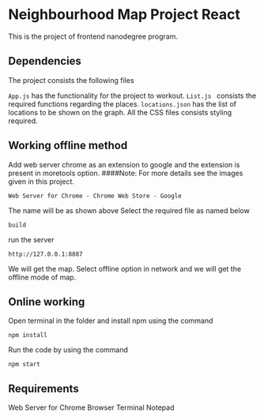 # Neighbourhood Map Project React

This is the project of frontend nanodegree program.

## Dependencies 

The project consists the following files

`App.js` has the functionality for the project to workout.
`List.js ` consists the required functions regarding the places.
`locations.json` has the list of locations to be shown on the graph.
All the CSS files consists styling required.

## Working offline method

Add web server chrome as an extension to google and the extension is present in moretools option.
####Note: For more details see the images given in this project.
```
Web Server for Chrome - Chrome Web Store - Google
```
The name will be as shown above
Select the required file as named below
```
build
```
run the server
```
http://127.0.0.1:8887
```
We will get the map.
Select offline option in network and we will get the offline mode of map.

## Online working
Open terminal in the folder and install npm using the command 
```
npm install
```
Run the code by using the command
```
npm start
```

## Requirements
Web Server for Chrome
Browser
Terminal
Notepad
